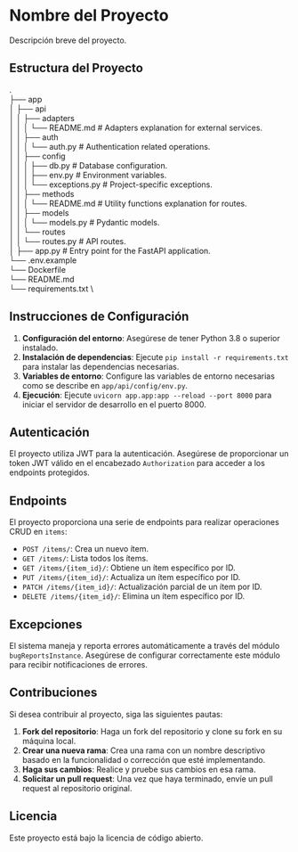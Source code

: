 # Nombre del Proyecto

Descripción breve del proyecto.

## Estructura del Proyecto

. \
├── app \
│   ├── api \
│   │   ├── adapters \
│   │   │   └── README.md  # Adapters explanation for external services. \
│   │   ├── auth \
│   │   │   └── auth.py  # Authentication related operations. \
│   │   ├── config \
│   │   │   ├── db.py  # Database configuration. \
│   │   │   ├── env.py  # Environment variables. \
│   │   │   └── exceptions.py  # Project-specific exceptions. \
│   │   ├── methods \
│   │   │   └── README.md  # Utility functions explanation for routes. \
│   │   ├── models \
│   │   │   └── models.py  # Pydantic models. \
│   │   └── routes \
│   │       └── routes.py  # API routes. \
│   ├── app.py  # Entry point for the FastAPI application. \
└── .env.example \
└── Dockerfile \
└── README.md \
└── requirements.txt \

## Instrucciones de Configuración

1. **Configuración del entorno**: Asegúrese de tener Python 3.8 o superior instalado.
2. **Instalación de dependencias**: Ejecute `pip install -r requirements.txt` para instalar las dependencias necesarias.
3. **Variables de entorno**: Configure las variables de entorno necesarias como se describe en `app/api/config/env.py`.
4. **Ejecución**: Ejecute `uvicorn app.app:app --reload --port 8000` para iniciar el servidor de desarrollo en el puerto 8000.

## Autenticación

El proyecto utiliza JWT para la autenticación. Asegúrese de proporcionar un token JWT válido en el encabezado `Authorization` para acceder a los endpoints protegidos.

## Endpoints

El proyecto proporciona una serie de endpoints para realizar operaciones CRUD en `items`:

- `POST /items/`: Crea un nuevo ítem.
- `GET /items/`: Lista todos los ítems.
- `GET /items/{item_id}/`: Obtiene un ítem específico por ID.
- `PUT /items/{item_id}/`: Actualiza un ítem específico por ID.
- `PATCH /items/{item_id}/`: Actualización parcial de un ítem por ID.
- `DELETE /items/{item_id}/`: Elimina un ítem específico por ID.

## Excepciones

El sistema maneja y reporta errores automáticamente a través del módulo `bugReportsInstance`. Asegúrese de configurar correctamente este módulo para recibir notificaciones de errores.

## Contribuciones

Si desea contribuir al proyecto, siga las siguientes pautas:

1. **Fork del repositorio**: Haga un fork del repositorio y clone su fork en su máquina local.
2. **Crear una nueva rama**: Crea una rama con un nombre descriptivo basado en la funcionalidad o corrección que esté implementando.
3. **Haga sus cambios**: Realice y pruebe sus cambios en esa rama.
4. **Solicitar un pull request**: Una vez que haya terminado, envíe un pull request al repositorio original.

## Licencia

Este proyecto está bajo la licencia de código abierto.